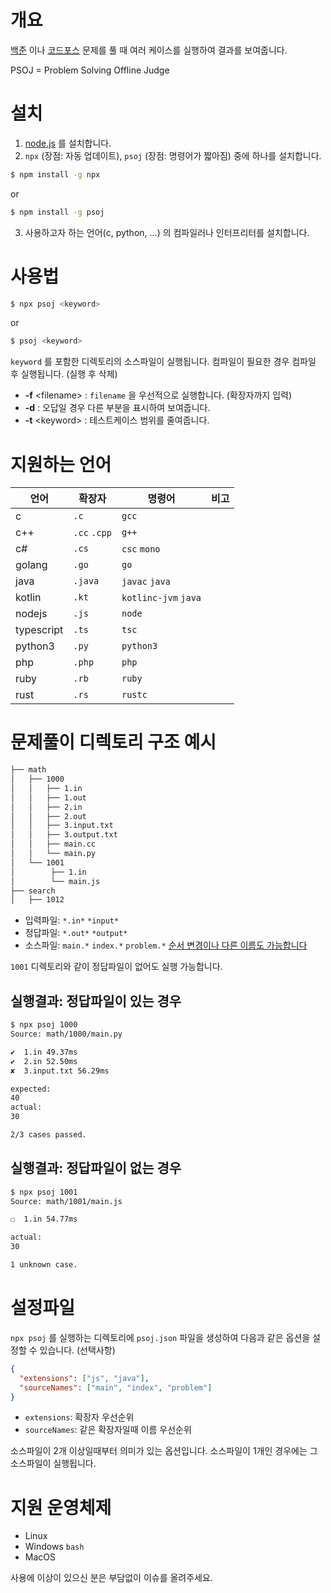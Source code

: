 # 개요

[백준](https://www.acmicpc.net) 이나 [코드포스](https://codeforces.com) 문제를
풀 때 여러 케이스를 실행하여 결과를 보여줍니다.

PSOJ = Problem Solving Offline Judge

# 설치

1. [node.js](https://nodejs.org/ko/download/) 를 설치합니다.
2. `npx` (장점: 자동 업데이트), `psoj` (장점: 명령어가 짧아짐) 중에 하나를 설치합니다.

```sh
$ npm install -g npx
```

or

```sh
$ npm install -g psoj
```

3. 사용하고자 하는 언어(c, python, ...) 의 컴파일러나 인터프리터를 설치합니다.

# 사용법

```sh
$ npx psoj <keyword>
```

or

```sh
$ psoj <keyword>
```

`keyword` 를 포함한 디렉토리의 소스파일이 실행됩니다.
컴파일이 필요한 경우 컴파일 후 실행됩니다. (실행 후 삭제)

- **-f** &lt;filename&gt; : `filename` 을 우선적으로 실행합니다. (확장자까지 입력)
- **-d** : 오답일 경우 다른 부분을 표시하여 보여줍니다.
- **-t** &lt;keyword&gt; : 테스트케이스 범위를 줄여줍니다.

# 지원하는 언어

| 언어       | 확장자       | 명령어               | 비고 |
| ---------- | ------------ | -------------------- | ---- |
| c          | `.c`         | `gcc`                |      |
| c++        | `.cc` `.cpp` | `g++`                |      |
| c#         | `.cs`        | `csc` `mono`         |      |
| golang     | `.go`        | `go`                 |      |
| java       | `.java`      | `javac` `java`       |      |
| kotlin     | `.kt`        | `kotlinc-jvm` `java` |      |
| nodejs     | `.js`        | `node`               |      |
| typescript | `.ts`        | `tsc`                |      |
| python3    | `.py`        | `python3`            |      |
| php        | `.php`       | `php`                |      |
| ruby       | `.rb`        | `ruby`               |      |
| rust       | `.rs`        | `rustc`              |      |

# 문제풀이 디렉토리 구조 예시

```bash
├── math
│   ├── 1000
│   │   ├── 1.in
│   │   ├── 1.out
│   │   ├── 2.in
│   │   ├── 2.out
│   │   ├── 3.input.txt
│   │   ├── 3.output.txt
│   │   ├── main.cc
│   │   └── main.py
│   └── 1001
│        ├── 1.in
│        └── main.js
├── search
│   ├── 1012
```

- 입력파일: `*.in*` `*input*`
- 정답파일: `*.out*` `*output*`
- 소스파일: `main.*` `index.*` `problem.*` [순서 변경이나 다른 이름도 가능합니다](#설정파일)

`1001` 디렉토리와 같이 정답파일이 없어도 실행 가능합니다.

## 실행결과: 정답파일이 있는 경우

```sh
$ npx psoj 1000
Source: math/1000/main.py

✔  1.in 49.37ms
✔  2.in 52.50ms
✘  3.input.txt 56.29ms

expected:
40
actual:
30

2/3 cases passed.
```

## 실행결과: 정답파일이 없는 경우

```sh
$ npx psoj 1001
Source: math/1001/main.js

☐  1.in 54.77ms

actual:
30

1 unknown case.
```

# 설정파일

`npx psoj` 를 실행하는 디렉토리에 `psoj.json` 파일을 생성하여 다음과 같은 옵션을 설정할 수 있습니다. (선택사항)

```json
{
  "extensions": ["js", "java"],
  "sourceNames": ["main", "index", "problem"]
}
```

- `extensions`: 확장자 우선순위
- `sourceNames`: 같은 확장자일때 이름 우선순위

소스파일이 2개 이상일때부터 의미가 있는 옵션입니다.
소스파일이 1개인 경우에는 그 소스파일이 실행됩니다.

# 지원 운영체제

- Linux
- Windows `bash`
- MacOS

사용에 이상이 있으신 분은 부담없이 이슈를 올려주세요.
